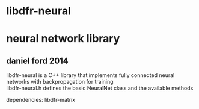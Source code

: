 libdfr-neural  
=================
neural network library  
======================
daniel ford 2014  
-----------------------


libdfr-neural is a C++ library that implements fully connected neural networks
with backpropagation for training  
libdfr-neural.h defines the basic NeuralNet class and the available methods  

dependencies: libdfr-matrix